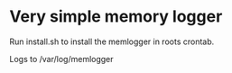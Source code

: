 # Very simple memory logger

Run install.sh to install the memlogger in roots crontab.

Logs to /var/log/memlogger
